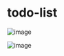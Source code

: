 # todo-list

![image](https://github.com/modern1s/todo-list/assets/142571034/0b23c7e7-e37e-408b-85b7-5e094fcfed2e)

![image](https://github.com/modern1s/todo-list/assets/142571034/3c909b31-9c9d-4f07-bdad-4b318bc56383)

